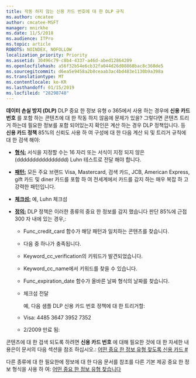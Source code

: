 ```yaml
---
title: 작동 하지 않는 신용 카드 번호에 대 한 DLP 규칙
ms.author: cmcatee
author: cmcatee-MSFT
manager: mnirkhe
ms.date: 11/5/2018
ms.audience: ITPro
ms.topic: article
ROBOTS: NOINDEX, NOFOLLOW
localization_priority: Priority
ms.assetid: 30496c79-c8b4-4337-a46d-abed12864209
ms.openlocfilehash: a56f32b54e6cb32fa044d26d08868bac8c368de5
ms.sourcegitcommit: d6ea5e9458a2b8ceaab3ac4bd483e1130b9a398a
ms.translationtype: MT
ms.contentlocale: ko-KR
ms.lasthandoff: 01/15/2019
ms.locfileid: "28298748"
---
```

**데이터 손실 방지 (DLP)** DLP 중요 한 정보 유형 o 365에서 사용 하는 경우에 **신용 카드 번호** 를 포함 하는 콘텐츠에 대 한 작동 하지 않음에 문제가 있을? 그렇다면 콘텐츠 트리거 하는데 필요한 정보를 포함 되어있는지 확인은 계산 하는 경우 DLP 정책입니다. 등 **신용 카드 정책** 85%의 신뢰도 사용 하 여 구성에 대 한 다음 계산 되 및 트리거 규칙에 대 한 검색 해야: 
  
- **[형식:](https://docs.microsoft.com/en-us/office365/securitycompliance/what-the-sensitive-information-types-look-for#format-19)** 서식을 지정할 수는 16 자리 또는 서식이 지정 되지 않은 (dddddddddddddddd) Luhn 테스트로 전달 해야 합니다. 
    
- **[패턴:](https://docs.microsoft.com/en-us/office365/securitycompliance/what-the-sensitive-information-types-look-for#pattern-19)** 모든 주요 브랜드 Visa, Mastercard, 검색 카드, JCB, American Express, gift 카드 및 diner 카드를 포함 하 여 전세계에서 카드를 감지 하는 매우 복잡 하 고 강력한 패턴입니다. 
    
- **[체크섬:](https://docs.microsoft.com/en-us/office365/securitycompliance/what-the-sensitive-information-types-look-for#checksum-19)** 예, Luhn 체크섬 
    
- **[정의:](https://docs.microsoft.com/en-us/office365/securitycompliance/what-the-sensitive-information-types-look-for#definition-19)** DLP 정책은 이러한 종류의 중요 한 정보를 감지 했습니다 판단 85%에 근접 300 자 내에 있는 경우,: 
    
  - Func_credit_card 함수가 해당 패턴과 일치하는 콘텐츠를 찾습니다.
    
  - 다음 중 하나가 충족됩니다. 
    
  - Keyword_cc_verification의 키워드가 발견되었습니다.
    
  - Keyword_cc_name에서 키워드를 찾을 수 있습니다.
    
  - Func_expiration_date 함수가 올바른 날짜 형식의 날짜를 찾습니다.
    
  - 체크섬 전달
    
    예, 다음 샘플 DLP 신용 카드 번호 정책에 대 한 트리거할:
    
  - Visa: 4485 3647 3952 7352 
    
  - 2/2009 만료 됨:
    
콘텐츠에 대 한 검색 되도록 하려면 **신용 카드 번호** 에 대해 필요한 것에 대 한 자세한 내용은이 문서의 다음 섹션을 참조 하십시오.: [어떤 중요 한 정보 유형 찾도록 신용 카드 #](https://docs.microsoft.com/en-us/office365/securitycompliance/what-the-sensitive-information-types-look-for#credit-card-number)
  
다른 종류에 대 한 필요한에 정보에 대 한 다음 문서를 참조를 다른 기본 제공 중요 한 정보 형식을 사용 하 여: [어떤 중요 한 정보 유형 찾습니다](https://docs.microsoft.com/en-us/office365/securitycompliance/what-the-sensitive-information-types-look-for)
  

